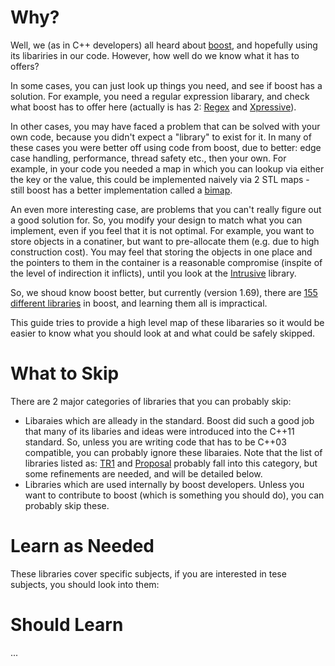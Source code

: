 # Why?
Well, we (as in C++ developers) all heard about [boost](https://www.boost.org/), and hopefully using its libariries in our code. However, how well do we know what it has to offers?

In some cases, you can just look up things you need, and see if boost has a solution. For example, you need a regular expression libarary, and check what boost has to offer here (actually is has 2: [Regex](https://www.boost.org/doc/libs/1_69_0/libs/regex/doc/html/index.html) and [Xpressive](https://www.boost.org/doc/libs/1_69_0/doc/html/xpressive.html)). 

In other cases, you may have faced a problem that can be solved with your own code, because you didn't expect a "library" to exist for it. In many of these cases you were better off using code from boost, due to better: edge case handling, performance, thread safety etc., then your own. For example, in your code you needed a map in which you can lookup via either the key or the value, this could be implemented naively via 2 STL maps - still boost has a better implementation called a [bimap](https://www.boost.org/doc/libs/1_69_0/libs/bimap/doc/html/index.html).

An even more interesting case, are problems that you can't really figure out a good solution for. So, you modify your design to match what you can implement, even if you feel that it is not optimal. For example, you want to store objects in a conatiner, but want to pre-allocate them (e.g. due to high construction cost). You may feel that storing the objects in one place and the pointers to them in the container is a reasonable compromise (inspite of the level of indirection it inflicts), until you look at the [Intrusive](https://www.boost.org/doc/libs/1_69_0/doc/html/intrusive.html) library.

So, we shoud know boost better, but currently (version 1.69), there are [155 different libraries](https://www.boost.org/doc/libs/?view=condensed) in boost, and learning them all is impractical. 

This guide tries to provide a high level map of these libararies so it would be easier to know what you should look at and what could be safely skipped.

# What to Skip
There are 2 major categories of libraries that you can probably skip: 
 - Libaraies which are alleady in the standard. Boost did such a good job that many of its libaries and ideas were introduced into the C++11 standard. So, unless you are writing code that has to be C++03 compatible, you can probably ignore these libaraies. Note that the list of libraries listed as: [TR1](https://www.boost.org/doc/libs/?view=filtered_std-tr1) and [Proposal](https://www.boost.org/doc/libs/?view=filtered_std-proposal) probably fall into this category, but some refinements are needed, and will be detailed below.
 - Libraries which are used internally by boost developers. Unless you want to contribute to boost (which is something you should do), you can probably skip these.
 
 # Learn as Needed
 These libraries cover specific subjects, if you are interested in tese subjects, you should look into them:
 
 # Should Learn
 ...
